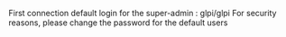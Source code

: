 First connection default login for the super-admin : glpi/glpi
For security reasons, please change the password for the default users